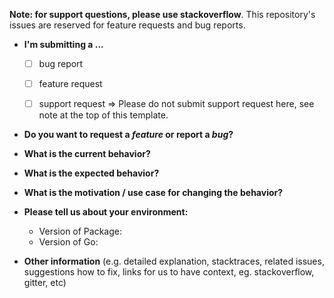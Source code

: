 **Note: for support questions, please use stackoverflow**. This repository's issues are reserved for feature requests and bug reports.

* **I'm submitting a ...**
    - [ ] bug report
    - [ ] feature request
    - [ ] support request => Please do not submit support request here, see note at the top of this template.


* **Do you want to request a *feature* or report a *bug*?**



* **What is the current behavior?**



* **What is the expected behavior?**



* **What is the motivation / use case for changing the behavior?**



* **Please tell us about your environment:**

    - Version of Package: 
    - Version of Go:


* **Other information** (e.g. detailed explanation, stacktraces, related issues, suggestions how to fix, links for us to have context, eg. stackoverflow, gitter, etc)